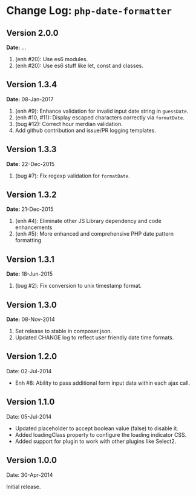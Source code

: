 Change Log: `php-date-formatter`
================================

## Version 2.0.0

**Date:** ...

1. (enh #20): Use es6 modules.
2. (enh #20): Use es6 stuff like let, const and classes.

## Version 1.3.4

**Date:** 08-Jan-2017

1. (enh #9): Enhance validation for invalid input date string in `guessDate`.
2. (enh #10, #11): Display escaped characters correctly via `formatDate`.
3. (bug #12): Correct hour merdian validation.
4. Add github contribution and issue/PR logging templates.

## Version 1.3.3

**Date:** 22-Dec-2015

1. (bug #7): Fix regexp validation for `formatDate`.

## Version 1.3.2

**Date:** 21-Dec-2015

1. (enh #4): Eliminate other JS Library dependency and code enhancements
2. (enh #5): More enhanced and comprehensive PHP date pattern formatting

## Version 1.3.1

**Date:** 18-Jun-2015

1. (bug #2): Fix conversion to unix timestamp format.

## Version 1.3.0

**Date:** 08-Nov-2014

1. Set release to stable in composer.json.
2. Updated CHANGE log to reflect user friendly date time formats.

## Version 1.2.0

Date: 02-Jul-2014

- Enh #8: Ability to pass additional form input data within each ajax call.

## Version 1.1.0

Date: 05-Jul-2014

- Updated placeholder to accept boolean value (false) to disable it.
- Added loadingClass property to configure the loading indicator CSS.
- Added support for plugin to work with other plugins like Select2.


## Version 1.0.0

Date: 30-Apr-2014

Initial release.
